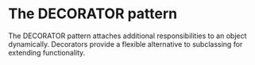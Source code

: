 # The DECORATOR pattern

The DECORATOR pattern attaches additional responsibilities to an object
dynamically. Decorators provide a flexible alternative to subclassing
for extending functionality.
